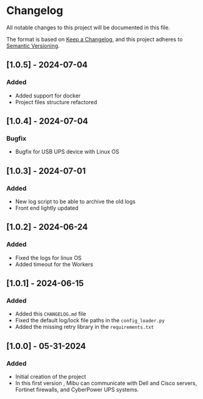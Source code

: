 # Changelog

All notable changes to this project will be documented in this file.

The format is based on [Keep a Changelog](https://keepachangelog.com/en/1.0.0/), and this project adheres to [Semantic Versioning](https://semver.org/spec/v2.0.0.html).


## [1.0.5] - 2024-07-04
### Added
- Added support for docker
- Project files structure refactored

## [1.0.4] - 2024-07-04
### Bugfix
- Bugfix for USB UPS device with Linux OS

## [1.0.3] - 2024-07-01
### Added
- New log script to be able to archive the old logs
- Front end lightly updated

## [1.0.2] - 2024-06-24
### Added
- Fixed the logs for linux OS
- Added timeout for the Workers

## [1.0.1] - 2024-06-15
### Added
- Added this `CHANGELOG.md` file
- Fixed the default log/lock file paths in the `config_loader.py`
- Added the missing retry library in the `requirements.txt`

## [1.0.0] - 05-31-2024
### Added
- Initial creation of the project
- In this first version , Mibu can communicate with Dell and Cisco servers, Fortinet firewalls, and CyberPower UPS systems.



